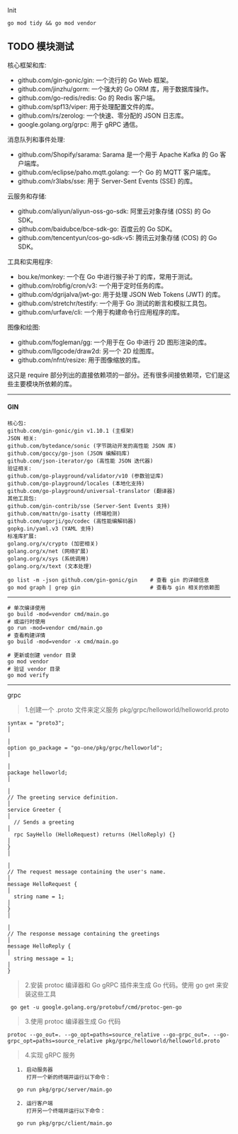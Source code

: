 Init

```shell
go mod tidy && go mod vendor
```

## TODO 模块测试

核心框架和库:

* github.com/gin-gonic/gin: 一个流行的 Go Web 框架。
* github.com/jinzhu/gorm: 一个强大的 Go ORM 库，用于数据库操作。
* github.com/go-redis/redis: Go 的 Redis 客户端。
* github.com/spf13/viper: 用于处理配置文件的库。
* github.com/rs/zerolog: 一个快速、零分配的 JSON 日志库。
* google.golang.org/grpc: 用于 gRPC 通信。

消息队列和事件处理:

* github.com/Shopify/sarama: Sarama 是一个用于 Apache Kafka 的 Go 客户端库。
* github.com/eclipse/paho.mqtt.golang: 一个 Go 的 MQTT 客户端库。
* github.com/r3labs/sse: 用于 Server-Sent Events (SSE) 的库。

云服务和存储:

* github.com/aliyun/aliyun-oss-go-sdk: 阿里云对象存储 (OSS) 的 Go SDK。
* github.com/baidubce/bce-sdk-go: 百度云的 Go SDK。
* github.com/tencentyun/cos-go-sdk-v5: 腾讯云对象存储 (COS) 的 Go SDK。

工具和实用程序:

* bou.ke/monkey: 一个在 Go 中进行猴子补丁的库，常用于测试。
* github.com/robfig/cron/v3: 一个用于定时任务的库。
* github.com/dgrijalva/jwt-go: 用于处理 JSON Web Tokens (JWT) 的库。
* github.com/stretchr/testify: 一个用于 Go 测试的断言和模拟工具包。
* github.com/urfave/cli: 一个用于构建命令行应用程序的库。

图像和绘图:

* github.com/fogleman/gg: 一个用于在 Go 中进行 2D 图形渲染的库。
* github.com/llgcode/draw2d: 另一个 2D 绘图库。
* github.com/nfnt/resize: 用于图像缩放的库。

这只是 require 部分列出的直接依赖项的一部分。还有很多间接依赖项，它们是这些主要模块所依赖的库。

---

#### GIN

```text
核心包:
github.com/gin-gonic/gin v1.10.1 (主框架)
JSON 相关:
github.com/bytedance/sonic (字节跳动开发的高性能 JSON 库)
github.com/goccy/go-json (JSON 编解码库)
github.com/json-iterator/go (高性能 JSON 迭代器)
验证相关:
github.com/go-playground/validator/v10 (参数验证库)
github.com/go-playground/locales (本地化支持)
github.com/go-playground/universal-translator (翻译器)
其他工具包:
github.com/gin-contrib/sse (Server-Sent Events 支持)
github.com/mattn/go-isatty (终端检测)
github.com/ugorji/go/codec (高性能编解码器)
gopkg.in/yaml.v3 (YAML 支持)
标准库扩展:
golang.org/x/crypto (加密相关)
golang.org/x/net (网络扩展)
golang.org/x/sys (系统调用)
golang.org/x/text (文本处理)

```

```shell
go list -m -json github.com/gin-gonic/gin    # 查看 gin 的详细信息
go mod graph | grep gin                      # 查看与 gin 相关的依赖图

```

---

```shell
# 单次编译使用
go build -mod=vendor cmd/main.go
# 或运行时使用
go run -mod=vendor cmd/main.go
# 查看构建详情
go build -mod=vendor -x cmd/main.go

# 更新或创建 vendor 目录
go mod vendor
# 验证 vendor 目录
go mod verify
```

---
grpc
> 1.创建一个 .proto 文件来定义服务
> pkg/grpc/helloworld/helloworld.proto
```text
syntax = "proto3";                                                                                                                                                                            │
                                                                                                                                                                                              │
option go_package = "go-one/pkg/grpc/helloworld";                                                                                                                                             │
                                                                                                                                                                                              │
package helloworld;                                                                                                                                                                           │
                                                                                                                                                                                              │
// The greeting service definition.                                                                                                                                                           │
service Greeter {                                                                                                                                                                             │
  // Sends a greeting                                                                                                                                                                         │
  rpc SayHello (HelloRequest) returns (HelloReply) {}                                                                                                                                         │
}                                                                                                                                                                                             │
                                                                                                                                                                                              │
// The request message containing the user's name.                                                                                                                                            │
message HelloRequest {                                                                                                                                                                        │
  string name = 1;                                                                                                                                                                            │
}                                                                                                                                                                                             │
                                                                                                                                                                                              │
// The response message containing the greetings                                                                                                                                              │
message HelloReply {                                                                                                                                                                          │
  string message = 1;                                                                                                                                                                         │
}
```
> 2.安装 protoc 编译器和 Go gRPC 插件来生成 Go 代码。使用 go get 来安装这些工具
```shell
 go get -u google.golang.org/protobuf/cmd/protoc-gen-go                                       

```
> 3.使用 protoc 编译器生成 Go 代码
 ```shell
protoc --go_out=. --go_opt=paths=source_relative --go-grpc_out=. --go-grpc_opt=paths=source_relative pkg/grpc/helloworld/helloworld.proto                   

```
> 4.实现 gRPC 服务
```text
   1. 启动服务器
      打开一个新的终端并运行以下命令：

   go run pkg/grpc/server/main.go

   2. 运行客户端
      打开另一个终端并运行以下命令：

   go run pkg/grpc/client/main.go
```